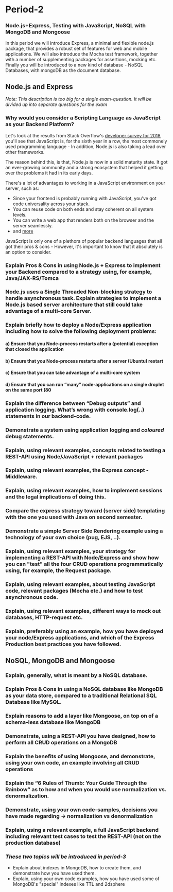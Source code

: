 # Period-2 

### Node.js+Express, Testing with JavaScript, NoSQL with MongoDB and Mongoose

In this period we will introduce Express, a minimal and flexible node.js package, that provides a robust set of features for web and mobile applications. We will also introduce the Mocha test framework, together with a number of supplementing packages for assertions, mocking etc. Finally you will be introduced to a new kind of database - NoSQL Databases, with mongoDB as the document database.

## Node.js and Express
*Note: This description is too big for a single exam-question. It will be divided up into separate questions for the exam*

### Why would you consider a Scripting Language as JavaScript as your Backend Platform?
Let's look at the results from Stack Overflow's [developer survey for 2018](https://insights.stackoverflow.com/survey/2018#technology-programming-scripting-and-markup-languages), you'll see that JavaScript is, for the sixth year in a row, the most commonely used programming language - In addition, Node.js is also taking a lead over other frameworks. 

The reason behind this, is that, Node.js is now in a solid maturity state. It got an ever-growing community and a strong ecosystem that helped it getting over the problems it had in its early days.
 
There's a lot of advantages to working in a JavaScript environment on your server, such as:
- Since your frontend is probably running with JavaScript, you've got code universality across your stack. 
- You can reuse code on both ends and stay coherent on all system levels.
- You can write a web app that renders both on the browser and the server seamlessly.
- and [more](https://snipcart.com/blog/javascript-nodejs-backend-development)

JavaScript is only one of a plethora of popular backend languages that all got their pros & cons - However, it's important to know that it absolutely is an option to consider.
### Explain Pros & Cons in using Node.js + Express to implement your Backend compared to a strategy using, for example, Java/JAX-RS/Tomca

### Node.js uses a Single Threaded Non-blocking strategy to handle asynchronous task. Explain strategies to implement a Node.js based server architecture that still could take advantage of a multi-core Server.
 
### Explain briefly how to deploy a Node/Express application including how to solve the following deployment problems:

#### a) Ensure that you Node-process restarts after a (potential) exception that closed the application

#### b) Ensure that you Node-process restarts after a server (Ubuntu) restart

#### c) Ensure that you can take advantage of a multi-core system

#### d) Ensure that you can run “many” node-applications on a single droplet on the same port (80

### Explain the difference between “Debug outputs” and application logging. What’s wrong with console.log(..) statements in our backend-code.

### Demonstrate a system using application logging and *coloured* debug statements.

### Explain, using relevant examples, concepts related to testing a REST-API using Node/JavaScript + relevant packages 

### Explain, using relevant examples, the Express concept - Middleware.

### Explain, using relevant examples, how to implement sessions and the legal implications of doing this.
  
### Compare the express strategy toward (server side) templating with the one you used with Java on second semester.
  
### Demonstrate a simple Server Side Rendering example using a technology of your own choice (pug, EJS, ..).
  
### Explain, using relevant examples, your strategy for implementing a REST-API with Node/Express and show how you can "test" all the four CRUD operations programmatically using, for example, the Request package.
  
### Explain, using relevant examples, about testing JavaScript code, relevant packages (Mocha etc.) and how to test asynchronous code.
  
### Explain, using relevant examples, different ways to mock out databases, HTTP-request etc.

### Explain, preferably using an example, how you have deployed your node/Express applications, and which of the Express Production best practices you have followed.

## NoSQL, MongoDB and Mongoose

### Explain, generally, what is meant by a NoSQL database.

### Explain Pros & Cons in using a NoSQL database like MongoDB as your data store, compared to a traditional Relational SQL Database like MySQL.

### Explain reasons to add a layer like Mongoose, on top on of a schema-less database like MongoDB

### Demonstrate, using a REST-API you have designed, how to perform all CRUD operations on a MongoDB

### Explain the benefits of using Mongoose, and demonstrate, using your own code, an example involving all CRUD operations

### Explain the “6 Rules of Thumb: Your Guide Through the Rainbow” as to how and when you would use normalization vs. denormalization.

### Demonstrate, using your own code-samples, decisions you have made regarding → normalization vs denormalization 

### Explain, using a relevant example, a full JavaScript backend including relevant test cases to test the REST-API (not on the production database)

### __***These two topics will be introduced in period-3***__
- Explain about indexes in MongoDB, how to create them, and demonstrate how you have used them.
- Explain, using your own code examples, how you have used some of MongoDB's "special" indexes like TTL and 2dsphere
